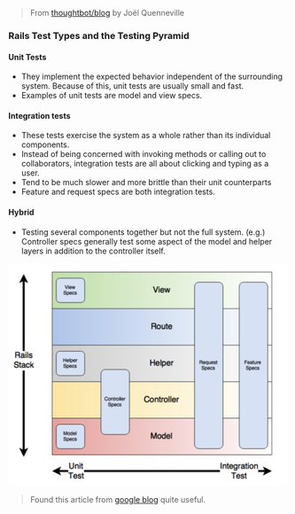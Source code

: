 > From [thoughtbot/blog](https://thoughtbot.com/blog/rails-test-types-and-the-testing-pyramid) by Joël Quenneville

### Rails Test Types and the Testing Pyramid

#### Unit Tests

- They implement the expected behavior independent of the surrounding system. Because of this, unit tests are usually small and fast.
- Examples of unit tests are model and view specs.

#### Integration tests

- These tests exercise the system as a whole rather than its individual components.
- Instead of being concerned with invoking methods or calling out to collaborators, integration tests are all about clicking and typing as a user.
- Tend to be much slower and more brittle than their unit counterparts
- Feature and request specs are both integration tests.

#### Hybrid

- Testing several components together but not the full system. (e.g.) Controller specs generally test some aspect of the model and helper layers in addition to the controller itself.

![thoughtbot_blog_tdd](images/thoughtbot_blog_tdd.png)

> Found this article from [google blog](https://testing.googleblog.com/2015/04/just-say-no-to-more-end-to-end-tests.html) quite useful.
